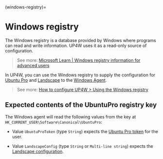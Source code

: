 (windows-registry)=
# Windows registry

The Windows registry is a database provided by Windows where programs can read and write information. UP4W uses it as a read-only source of configuration.
> See more:
[Microsoft Learn | Windows registry information for advanced users](https://learn.microsoft.com/en-us/troubleshoot/windows-server/performance/windows-registry-advanced-users)

In UP4W, you can use the Windows registry to supply the configuration for [Ubuntu Pro](ref::ubuntu-pro) and [Landscape](ref::landscape) to the [Windows Agent](ref::up4w-windows-agent).

> See more: [How to configure UP4W > Using the Windows registry](howto::configure::registry)

## Expected contents of the UbuntuPro registry key

The Windows agent will read the following values from the key at `HK_CURRENT_USER\Software\Canonical\UbuntuPro`:

- Value `UbuntuProToken` (type `String`) expects the [Ubuntu Pro token](ref::ubuntu-pro-token) for the user.

- Value `LandscapeConfig` (type `String` or `Multi-line string`) expects the [Landscape configuration](ref::landscape-config).

<!--TODO: Screenshot -->
